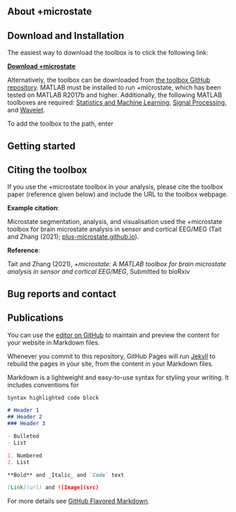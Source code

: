 ## About +microstate
## Download and Installation

The easiest way to download the toolbox is to click the following link: 

[**Download +microstate**](https://github.com/plus-microstate/toolbox/archive/refs/heads/master.zip)

Alternatively, the toolbox can be downloaded from [the toolbox GitHub repository](https://github.com/plus-microstate/toolbox). MATLAB must be installed to run +microstate, which has been tested on MATLAB R2017b and higher. Additionally, the following MATLAB toolboxes are required: [Statistics and Machine Learning](https://www.mathworks.com/products/statistics.html), [Signal Processing](https://www.mathworks.com/products/signal.html), and [Wavelet](https://www.mathworks.com/products/wavelet.html). 

To add the toolbox to the path, enter 

## Getting started
## Citing the toolbox
If you use the +microstate toolbox in your analysis, please cite the toolbox paper (reference given below) and include the URL to the toolbox webpage. 

**Example citation**: 

Microstate segmentation, analysis, and visualisation used the +microstate toolbox for brain microstate analysis in sensor and cortical EEG/MEG (Tait and Zhang (2021); [plus-microstate.github.io](http://plus-microstate.github.io)). 

**Reference**:

Tait and Zhang (2021), _+microstate: A MATLAB toolbox for brain microstate analysis in sensor and cortical EEG/MEG_, Submitted to bioRxiv


## Bug reports and contact
## Publications



You can use the [editor on GitHub](https://github.com/plus-microstate/toolbox_download/edit/gh-pages/index.md) to maintain and preview the content for your website in Markdown files.

Whenever you commit to this repository, GitHub Pages will run [Jekyll](https://jekyllrb.com/) to rebuild the pages in your site, from the content in your Markdown files.

Markdown is a lightweight and easy-to-use syntax for styling your writing. It includes conventions for

```markdown
Syntax highlighted code block

# Header 1
## Header 2
### Header 3

- Bulleted
- List

1. Numbered
2. List

**Bold** and _Italic_ and `Code` text

[Link](url) and ![Image](src)
```

For more details see [GitHub Flavored Markdown](https://guides.github.com/features/mastering-markdown/).
